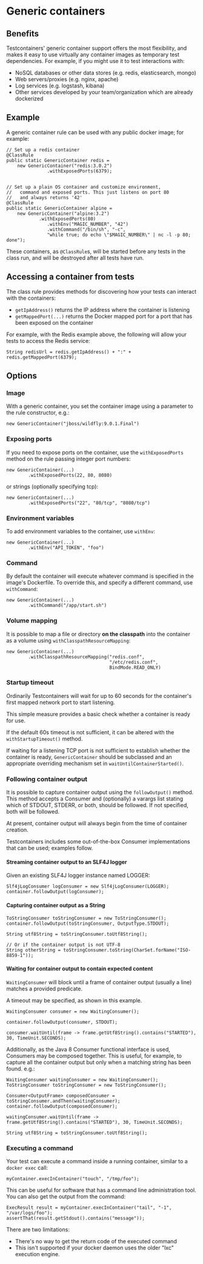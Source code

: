 # Generic containers

## Benefits

Testcontainers' generic container support offers the most flexibility, and makes it easy to use virtually any container
images as temporary test dependencies. For example, if you might use it to test interactions with:

* NoSQL databases or other data stores (e.g. redis, elasticsearch, mongo)
* Web servers/proxies (e.g. nginx, apache)
* Log services (e.g. logstash, kibana)
* Other services developed by your team/organization which are already dockerized

## Example

A generic container rule can be used with any public docker image; for example:

    // Set up a redis container
    @ClassRule
    public static GenericContainer redis =
    	new GenericContainer("redis:3.0.2")
                   .withExposedPorts(6379);


    // Set up a plain OS container and customize environment, 
    //   command and exposed ports. This just listens on port 80 
    //   and always returns '42'
    @ClassRule
    public static GenericContainer alpine =
    	new GenericContainer("alpine:3.2")
        		.withExposedPorts(80)
                   .withEnv("MAGIC_NUMBER", "42")
                   .withCommand("/bin/sh", "-c", 
                   "while true; do echo \"$MAGIC_NUMBER\" | nc -l -p 80; done");

These containers, as `@ClassRule`s, will be started before any tests in the class run, and will be destroyed after all
tests have run.

## Accessing a container from tests

The class rule provides methods for discovering how your tests can interact with the containers:

* `getIpAddress()` returns the IP address where the container is listening
* `getMappedPort(...)` returns the Docker mapped port for a port that has been exposed on the container

For example, with the Redis example above, the following will allow your tests to access the Redis service:

    String redisUrl = redis.getIpAddress() + ":" + redis.getMappedPort(6379);

## Options

### Image

With a generic container, you set the container image using a parameter to the rule constructor, e.g.:

	new GenericContainer("jboss/wildfly:9.0.1.Final")

### Exposing ports

If you need to expose ports on the container, use the `withExposedPorts` method on the rule passing integer port numbers:

	new GenericContainer(...)
			.withExposedPorts(22, 80, 8080)

or strings (optionally specifying tcp):

	new GenericContainer(...)
			.withExposedPorts("22", "80/tcp", "8080/tcp")

### Environment variables

To add environment variables to the container, use `withEnv`:

	new GenericContainer(...)
			.withEnv("API_TOKEN", "foo")

### Command

By default the container will execute whatever command is specified in the image's Dockerfile. To override this, and specify a different command, use `withCommand`:

	new GenericContainer(...)
	        .withCommand("/app/start.sh")

### Volume mapping

It is possible to map a file or directory **on the classpath** into the container as a volume using `withClasspathResourceMapping`:

	new GenericContainer(...)
            .withClasspathResourceMapping("redis.conf",
                                          "/etc/redis.conf",
                                          BindMode.READ_ONLY)

### Startup timeout

Ordinarily Testcontainers will wait for up to 60 seconds for the container's first mapped network port to start listening.

This simple measure provides a basic check whether a container is ready for use.

If the default 60s timeout is not sufficient, it can be altered with the `withStartupTimeout()` method.

If waiting for a listening TCP port is not sufficient to establish whether the container is ready, `GenericContainer` should be subclassed
and an appropriate overriding mechanism set in `waitUntilContainerStarted()`.

### Following container output

It is possible to capture container output using the `followOutput()` method. This method accepts a Consumer and (optionally)
a varargs list stating which of STDOUT, STDERR, or both, should be followed. If not specified, both will be followed.

At present, container output will always begin from the time of container creation.

Testcontainers includes some out-of-the-box Consumer implementations that can be used; examples follow.

#### Streaming container output to an SLF4J logger

Given an existing SLF4J logger instance named LOGGER:

    Slf4jLogConsumer logConsumer = new Slf4jLogConsumer(LOGGER);
    container.followOutput(logConsumer);

#### Capturing container output as a String

    ToStringConsumer toStringConsumer = new ToStringConsumer();
    container.followOutput(toStringConsumer, OutputType.STDOUT);

    String utf8String = toStringConsumer.toUtf8String();

    // Or if the container output is not UTF-8
    String otherString = toStringConsumer.toString(CharSet.forName("ISO-8859-1"));

#### Waiting for container output to contain expected content

`WaitingConsumer` will block until a frame of container output (usually a line) matches a provided predicate.

A timeout may be specified, as shown in this example.

    WaitingConsumer consumer = new WaitingConsumer();

    container.followOutput(consumer, STDOUT);

    consumer.waitUntil(frame -> frame.getUtf8String().contains("STARTED"), 30, TimeUnit.SECONDS);

Additionally, as the Java 8 Consumer functional interface is used, Consumers may be composed together. This is
useful, for example, to capture all the container output but only when a matching string has been found. e.g.:

    WaitingConsumer waitingConsumer = new WaitingConsumer();
    ToStringConsumer toStringConsumer = new ToStringConsumer();

    Consumer<OutputFrame> composedConsumer = toStringConsumer.andThen(waitingConsumer);
    container.followOutput(composedConsumer);

    waitingConsumer.waitUntil(frame -> frame.getUtf8String().contains("STARTED"), 30, TimeUnit.SECONDS);

    String utf8String = toStringConsumer.toUtf8String();

### Executing a command

Your test can execute a command inside a running container, similar to a `docker exec` call:

    myContainer.execInContainer("touch", "/tmp/foo");

This can be useful for software that has a command line administration tool. You can also get the output from the command:

    ExecResult result = myContainer.execInContainer("tail", "-1", "/var/logs/foo");
    assertThat(result.getStdout().contains("message"));

There are two limitations:
* There's no way to get the return code of the executed command
* This isn't supported if your docker daemon uses the older "lxc" execution engine.
